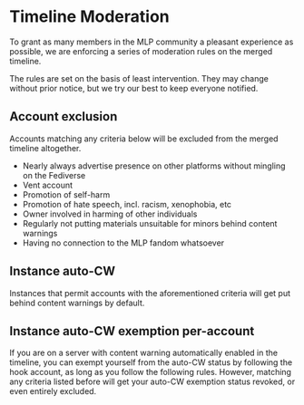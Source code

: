 # Timeline Moderation
To grant as many members in the MLP community a pleasant experience as possible, we are enforcing a series of moderation rules on the merged timeline.

The rules are set on the basis of least intervention. They may change without prior notice, but we try our best to keep everyone notified.

## Account exclusion
Accounts matching any criteria below will be excluded from the merged timeline altogether.

* Nearly always advertise presence on other platforms without mingling on the Fediverse
* Vent account
* Promotion of self-harm
* Promotion of hate speech, incl. racism, xenophobia, etc
* Owner involved in harming of other individuals
* Regularly not putting materials unsuitable for minors behind content warnings
* Having no connection to the MLP fandom whatsoever

## Instance auto-CW
Instances that permit accounts with the aforementioned criteria will get put behind content warnings by default.

## Instance auto-CW exemption per-account
If you are on a server with content warning automatically enabled in the timeline, you can exempt yourself from the auto-CW status by following the hook account, as long as you follow the following rules. However, matching any criteria listed before will get your auto-CW exemption status revoked, or even entirely excluded.
